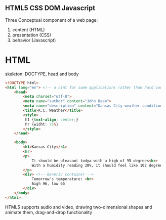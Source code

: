 HTML5 CSS DOM Javascript
---

Three Conceptual component of a web page:
1. content (HTML)
2. presentation (CSS)
3. behavior (Javascript)

# HTML

skeleton: DOCTYPE, head and body

```html
<!DOCTYPE html>
<html lang="en"> <!-- a hint for some applications rather than hard configuration -->
    <head>
        <meta charset="utf-8"> 
        <meta name="author" content="John Dean">
        <meta name="description" content="Kansas City weather conditions">
        <title>K.C. Weather</title>
        <style>
         h1 {text-align: center;}
         hr {widht: 75%}
        </style>
    </head>

    <body>
        <h1>Kansas City</h1>
        <hr>
        <p>
            It should be pleasant todya with a high of 95 degrees<br>
            With a humidity reading 30%, it should feel like 102 degrees
        </p>
        <div> <!-- Generic container -->
            Tomorrow's temperature: <br>
            high 96, low 65
        </div>
    </body>
</html>
```

HTML5 supports audio and video, drawing two-dimensional shapes and animate them, drag-and-drop functionality
